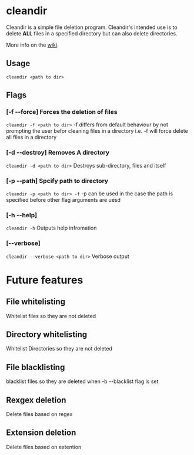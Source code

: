 # cleandir

Cleandir is a simple file deletion program. Cleandir's intended use is to delete **ALL** files in a specified directory but can also delete directories.  

More info on the [wiki](https://github.com/O-LavenderAshburn/clean_directory/wiki).

## Usage
`cleandir <path to dir>`
## Flags

### [-f --force] Forces the deletion of files 
`cleandir -f <path to dir>`
-f differs from default behaviour by not prompting the user befor cleaning files in a directory i.e. -f will force delete all files in a directory

### [-d --destroy] Removes A directory
`cleandir -d <path to dir>`
Destroys sub-directory, files and itself 

### [-p --path] Spcify path to directory
`cleandir -p <path to dir> -f`
-p can be used in the case the path is specified before other flag arguments are uesd 

### [-h --help]
`cleandir -h`
Outputs help infromation

### [--verbose]
`cleandir --verbose <path to dir>`
Verbose output

# Future features

## File whitelisting 
Whitelist files so they are not deleted 

## Directory whitelisting 
Whitelist Directories so they are not deleted 

## File blacklisting 
blacklist files so they are deleted when -b --blacklist flag is set 

## Rexgex deletion
Delete files based on regex

## Extension deletion
Delete files based on extention 
